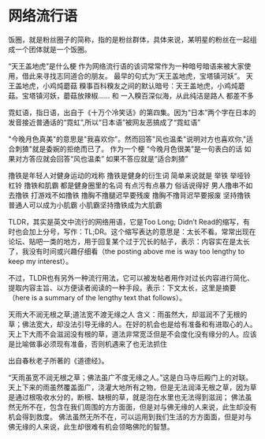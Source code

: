 # 网络流行语


饭圈，就是粉丝圈子的简称，指的是粉丝群体，具体来说，某明星的粉丝在一起组成一个团体就是一个饭圈。



“天王盖地虎”是什么梗
作为网络流行语的该词常常作为一种暗号暗语来被大家使用，借此来寻找志同道合的朋友。
最早的句式为“天王盖地虎，宝塔镇河妖”。
天王盖地虎，小鸡炖蘑菇
糗事百科糗友之间的默认暗号：天王盖地虎，小鸡炖蘑菇。宝塔镇河妖，蘑菇放辣椒……
和 一入糗百深似海，从此纯洁是路人 都差不多




霓虹语，指日语，出自于《十万个冷笑话》的第四集。因为“日本”两个字在日本的发音接近普通话的“霓虹”,所以“日本语”被网友恶搞成了“霓虹语”




"今晚月色真美"的意思是"我喜欢你"。然而回答"风也温柔"说明对方也喜欢你,"适合刺猹"就是委婉的拒绝而已了。
作为一个梗
“今晚月色很美”是一句表白的话
如果对方答应就会回答“风也温柔”
如果不答应就是“适合刺猹”




撸铁是年轻人对健身运动的戏称
撸铁是健身的衍生词 简单来说就是 举铁 举哑铃杠铃 撸铁和肌霸 都是健身圈里的名词 有点污有点暴力 
俗话说得好 男人撸串不如去撸铁 打游戏不如撸铁 撸胸不撸腿迟早要残废 撸胸不撸背迟早要报废 坚持撸铁普通人可以成为小肌霸 小肌霸坚持撸铁成为大肌霸 




TLDR，其实是英文中流行的网络用语，它是Too Long; Didn’t Read的缩写，有时也会加上分号，写作：TL;DR。这个缩写表达的意思是：太长不看。常常出现在论坛、贴吧一类的地方，用于回复某个过于冗长的帖子，表示：内容实在是太长了，我没有时间或兴趣仔细看（the posting above me is way too lengthy to keep my interest）。

不过，TLDR也有另外一种流行用法，它可以被发帖者用作对过长内容进行简化、提取内容主旨、以方便读者阅读的一种手段。表示：下文太长，这里是摘要（here is a summary of the lengthy text that follows）。




天雨大不润无根之草;道法宽不渡无缘之人
含义：雨虽然大，却滋润不了无根的草；佛法宽大，却没法引导无缘的人。在好的机会也是给有准备和有进取心的人。
天上下大雨不会滋润没有根的草，道法非常宽泛但是不会度化没有缘分的人。应该是比喻做事必须现有准备，否则机遇来了也无法抓住

出自春秋老子所著的《道德经》。

“天雨虽宽不润无根之草；佛法虽广不度无缘之人。”这是白马寺后殿门上的对联。
天上下来的雨虽然覆盖面广，浇灌大地所有之物，但是无法润泽无根之草，因为草是通过根吸收水分的，断根、缺根的草，就是泡在水里也无法得到滋润；
佛法虽然无所不在，包含在我们周围的方方面面，但是对与佛无缘的人来说，此生却没有机会得到救度。
佛法虽然无所不在，可以运用到我们生活的方方面面，但是对与佛无缘的人来说，此生却很难有机会领略佛陀的智慧。








